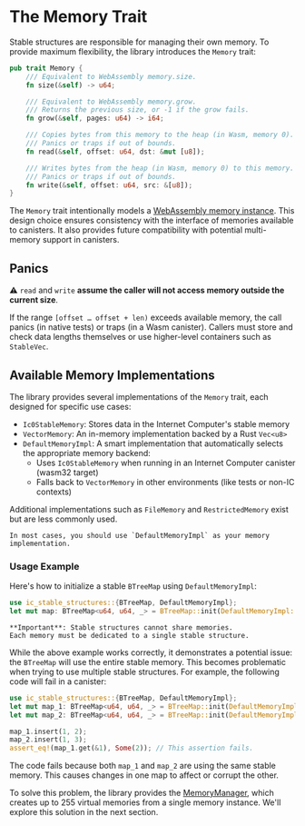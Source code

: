 # The Memory Trait

Stable structures are responsible for managing their own memory.
To provide maximum flexibility, the library introduces the `Memory` trait:

```rust
pub trait Memory {
    /// Equivalent to WebAssembly memory.size.
    fn size(&self) -> u64;

    /// Equivalent to WebAssembly memory.grow.
    /// Returns the previous size, or -1 if the grow fails.
    fn grow(&self, pages: u64) -> i64;

    /// Copies bytes from this memory to the heap (in Wasm, memory 0).
    /// Panics or traps if out of bounds.
    fn read(&self, offset: u64, dst: &mut [u8]);

    /// Writes bytes from the heap (in Wasm, memory 0) to this memory.
    /// Panics or traps if out of bounds.
    fn write(&self, offset: u64, src: &[u8]);
}
```

The `Memory` trait intentionally models a [WebAssembly memory instance](https://webassembly.github.io/multi-memory/core/exec/runtime.html#memory-instances).
This design choice ensures consistency with the interface of memories available to canisters.
It also provides future compatibility with potential multi-memory support in canisters.

## Panics  

⚠️ `read` and `write` **assume the caller will not access memory outside the current size**.

If the range `[offset … offset + len)` exceeds available memory, the call panics (in native tests) or traps (in a Wasm canister).
Callers must store and check data lengths themselves or use higher-level containers such as `StableVec`.

## Available Memory Implementations

The library provides several implementations of the `Memory` trait, each designed for specific use cases:

- `Ic0StableMemory`: Stores data in the Internet Computer's stable memory
- `VectorMemory`: An in-memory implementation backed by a Rust `Vec<u8>`
- `DefaultMemoryImpl`: A smart implementation that automatically selects the appropriate memory backend:
  - Uses `Ic0StableMemory` when running in an Internet Computer canister (wasm32 target)
  - Falls back to `VectorMemory` in other environments (like tests or non-IC contexts)

Additional implementations such as `FileMemory` and `RestrictedMemory` exist but are less commonly used.

```admonish note ""
In most cases, you should use `DefaultMemoryImpl` as your memory implementation.
```

### Usage Example

Here's how to initialize a stable `BTreeMap` using `DefaultMemoryImpl`:

```rust
use ic_stable_structures::{BTreeMap, DefaultMemoryImpl};
let mut map: BTreeMap<u64, u64, _> = BTreeMap::init(DefaultMemoryImpl::default());
```

```admonish warning ""
**Important**: Stable structures cannot share memories.
Each memory must be dedicated to a single stable structure.
```

While the above example works correctly, it demonstrates a potential issue: the `BTreeMap` will use the entire stable memory.
This becomes problematic when trying to use multiple stable structures.
For example, the following code will fail in a canister:

```rust
use ic_stable_structures::{BTreeMap, DefaultMemoryImpl};
let mut map_1: BTreeMap<u64, u64, _> = BTreeMap::init(DefaultMemoryImpl::default());
let mut map_2: BTreeMap<u64, u64, _> = BTreeMap::init(DefaultMemoryImpl::default());

map_1.insert(1, 2);
map_2.insert(1, 3);
assert_eq!(map_1.get(&1), Some(2)); // This assertion fails.
```

The code fails because both `map_1` and `map_2` are using the same stable memory.
This causes changes in one map to affect or corrupt the other.

To solve this problem, the library provides the [MemoryManager](./memory-manager.md), which creates up to 255 virtual memories from a single memory instance.
We'll explore this solution in the next section.

